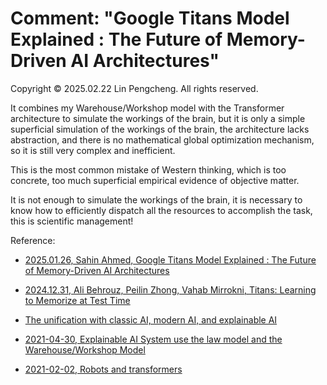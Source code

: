 # Comment: "Google Titans Model Explained : The Future of Memory-Driven AI Architectures"

Copyright © 2025.02.22 Lin Pengcheng. All rights reserved.

It combines my Warehouse/Workshop model with the Transformer architecture 
to simulate the workings of the brain, but it is only a simple superficial simulation 
of the workings of the brain, the architecture lacks abstraction, 
and there is no mathematical global optimization mechanism, 
so it is still very complex and inefficient. 

This is the most common mistake of Western thinking, which is too concrete, 
too much superficial empirical evidence of objective matter.

It is not enough to simulate the workings of the brain, 
it is necessary to know how to efficiently dispatch all the resources 
to accomplish the task, this is scientific management!

Reference:

- [2025.01.26, Sahin Ahmed, Google Titans Model Explained : The Future of Memory-Driven AI Architectures](https://medium.com/@sahin.samia/google-titans-model-explained-the-future-of-memory-driven-ai-architectures-109ed6b4a7d8)

- [2024.12.31, Ali Behrouz, Peilin Zhong, Vahab Mirrokni, Titans: Learning to Memorize at Test Time](https://arxiv.org/abs/2501.00663)

- [The unification with classic AI, modern AI, and explainable AI](https://github.com/linpengcheng/PurefunctionPipelineDataflow#The-unification-with-classic-AI-and-modern-AI-and-explainable-AI-technology)

- [2021-04-30, Explainable AI System use the law model and the Warehouse/Workshop Model](https://github.com/linpengcheng/PurefunctionPipelineDataflow#Explainable-AI-System)

- [2021-02-02, Robots and transformers](https://github.com/linpengcheng/PurefunctionPipelineDataflow#Robots-and-transformers)

